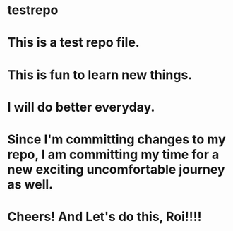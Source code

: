 # testrepo

# This is a test repo file. 

# This is fun to learn new things. 

# I will do better everyday. 

# Since I'm committing changes to my repo, I am committing my time for a new exciting uncomfortable journey as well. 

# Cheers! And Let's do this, Roi!!!!
